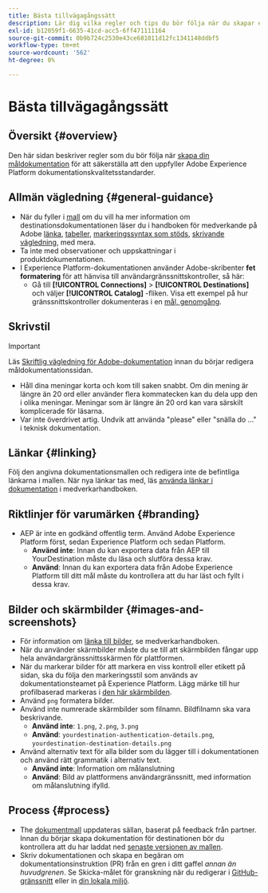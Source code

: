 ```yaml
---
title: Bästa tillvägagångssätt
description: Lär dig vilka regler och tips du bör följa när du skapar en dokumentationssida för målet, så att du kan vara säker på att den uppfyller Adobe Experience Platform kvalitetsstandarder för dokumentation.
exl-id: b12059f1-6635-41cd-acc5-6ff471111164
source-git-commit: 0b9b724c2530e43ce681011d12fc1341148ddbf5
workflow-type: tm+mt
source-wordcount: '562'
ht-degree: 0%

---
```


# Bästa tillvägagångssätt

## Översikt {#overview}

Den här sidan beskriver regler som du bör följa när [skapa din måldokumentation](./documentation-instructions.md) för att säkerställa att den uppfyller Adobe Experience Platform dokumentationskvalitetsstandarder.

## Allmän vägledning {#general-guidance}

* När du fyller i [mall](./self-service-template.md) om du vill ha mer information om destinationsdokumentationen läser du i handboken för medverkande på Adobe [länka](https://experienceleague.adobe.com/docs/contributor/contributor-guide/writing-essentials/linking.html?lang=en), [tabeller](https://experienceleague.adobe.com/docs/contributor/contributor-guide/writing-essentials/markdown.html?lang=en#tables), [markeringssyntax som stöds](https://experienceleague.adobe.com/docs/contributor/contributor-guide/writing-essentials/markdown.html?lang=en), [skrivande vägledning](https://experienceleague.adobe.com/docs/contributor/contributor-guide/writing-essentials/general-writing-guidance.html?lang=en), med mera.
* Ta inte med observationer och uppskattningar i produktdokumentationen.
* I Experience Platform-dokumentationen använder Adobe-skribenter **fet formatering** för att hänvisa till användargränssnittskontroller, så här:
   * Gå till **[!UICONTROL Connections]** > **[!UICONTROL Destinations]** och väljer **[!UICONTROL Catalog]** -fliken. Visa ett exempel på hur gränssnittskontroller dokumenteras i en [mål, genomgång](https://experienceleague.adobe.com/docs/experience-platform/destinations/ui/activate/activate-batch-profile-destinations.html?lang=en#select-destination).

## Skrivstil

>[!IMPORTANT]
>
>Läs [Skriftlig vägledning för Adobe-dokumentation](https://experienceleague.adobe.com/docs/contributor/contributor-guide/writing-essentials/general-writing-guidance.html?lang=en) innan du börjar redigera måldokumentationssidan.

* Håll dina meningar korta och kom till saken snabbt. Om din mening är längre än 20 ord eller använder flera kommatecken kan du dela upp den i olika meningar. Meningar som är längre än 20 ord kan vara särskilt komplicerade för läsarna.
* Var inte överdrivet artig. Undvik att använda &quot;please&quot; eller &quot;snälla do ...&quot; i teknisk dokumentation.

## Länkar {#linking}

Följ den angivna dokumentationsmallen och redigera inte de befintliga länkarna i mallen. När nya länkar tas med, läs [använda länkar i dokumentation](https://experienceleague.adobe.com/docs/contributor/contributor-guide/writing-essentials/linking.html?lang=en) i medverkarhandboken.

## Riktlinjer för varumärken {#branding}

* AEP är inte en godkänd offentlig term. Använd Adobe Experience Platform först, sedan Experience Platform och sedan Platform.
   * **Använd inte**: Innan du kan exportera data från AEP till YourDestination måste du läsa och slutföra dessa krav.
   * **Använd**: Innan du kan exportera data från Adobe Experience Platform till ditt mål måste du kontrollera att du har läst och fyllt i dessa krav.

## Bilder och skärmbilder {#images-and-screenshots}

* För information om [länka till bilder](https://experienceleague.adobe.com/docs/contributor/contributor-guide/writing-essentials/markdown.html?lang=en#images), se medverkarhandboken.
* När du använder skärmbilder måste du se till att skärmbilden fångar upp hela användargränssnittsskärmen för plattformen.
* När du markerar bilder för att markera en viss kontroll eller etikett på sidan, ska du följa den markeringsstil som används av dokumentationsteamet på Experience Platform. Lägg märke till hur profilbaserad markeras i [den här skärmbilden](/help/destinations/catalog/cloud-storage/amazon-s3.md#export-type-frequency).
* Använd `png` formatera bilder.
* Använd inte numrerade skärmbilder som filnamn. Bildfilnamn ska vara beskrivande.
   * **Använd inte**: `1.png`, `2.png`, `3.png`
   * **Använd**: `yourdestination-authentication-details.png`, `yourdestination-destination-details.png`
* Använd alternativ text för alla bilder som du lägger till i dokumentationen och använd rätt grammatik i alternativ text.
   * **Använd inte**: Information om målanslutning
   * **Använd**: Bild av plattformens användargränssnitt, med information om målanslutning ifylld.

## Process {#process}

* The [dokumentmall](./self-service-template.md) uppdateras sällan, baserat på feedback från partner. Innan du börjar skapa dokumentation för destinationen bör du kontrollera att du har laddat ned [senaste versionen av mallen](/help/destinations/destination-sdk/docs-framework/assets/yourdestination-template.zip).
* Skriv dokumentationen och skapa en begäran om dokumentationsinstruktion (PR) från en gren i ditt gaffel *annan än huvudgrenen*. Se Skicka-målet för granskning när du redigerar i [GitHub-gränssnitt](./use-github-interface-to-create-documentation.md#submit-review) eller in [din lokala miljö](./work-in-local-environment.md#submit-review).

